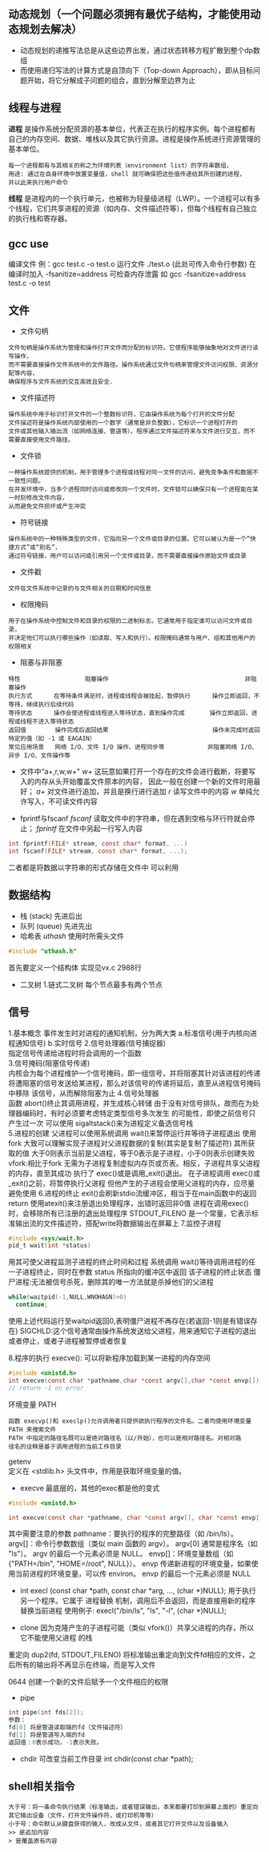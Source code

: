 ## 动态规划（一个问题必须拥有最优子结构，才能使用动态规划去解决）
- 动态规划的递推写法总是从这些边界出发，通过状态转移方程扩散到整个dp数组
- 而使用递归写法的计算方式是自顶向下（Top-down Approach），即从目标问题开始，将它分解成子问题的组合，直到分解至边界为止

## 线程与进程

**进程** 是操作系统分配资源的基本单位，代表正在执行的程序实例。每个进程都有自己的内存空间、数据、堆栈以及其它执行资源。进程是操作系统进行资源管理的基本单位。
```
每一个进程都有与其相关的称之为环境列表（environment list）的字符串数组，  
用途: 通过在自身环境中放置变量值，shell 就可确保把这些值传递给其所创建的进程，  
并以此来执行用户命令
```
**线程** 是进程内的一个执行单元，也被称为轻量级进程（LWP）。一个进程可以有多个线程，它们共享进程的资源（如内存、文件描述符等），但每个线程有自己独立的执行栈和寄存器。

## gcc use
编译文件 例：gcc test.c -o test.o
运行文件 ./test.o (此处可传入命令行参数)
在编译时加入 -fsanitize=address 可检查内存泄露 如 gcc -fsanitize=address test.c -o test

## 文件
- 文件句柄
```
文件句柄是操作系统为管理和操作打开文件而分配的标识符。它使程序能够抽象地对文件进行读写操作，  
而不需要直接操作文件系统中的文件路径。操作系统通过文件句柄来管理文件访问权限、资源分配等内容，  
确保程序与文件系统的交互高效且安全.
```

- 文件描述符
```
操作系统中用于标识打开文件的一个整数标识符，它由操作系统为每个打开的文件分配  
文件描述符是操作系统内部使用的一个数字（通常是非负整数），它标识一个进程打开的  
文件或其他输入输出流（如网络连接、管道等）。程序通过文件描述符来与文件进行交互，而不需要直接使用文件路径。
```

- 文件锁
```
一种操作系统提供的机制，用于管理多个进程或线程对同一文件的访问，避免竞争条件和数据不一致性问题。  
在并发环境中，当多个进程同时访问或修改同一个文件时，文件锁可以确保只有一个进程能在某一时刻修改文件内容，
从而避免文件损坏或产生冲突

```
- 符号链接
```
操作系统中的一种特殊类型的文件，它指向另一个文件或目录的位置。它可以被认为是一个“快捷方式”或“别名”，
通过符号链接，用户可以访问或引用另一个文件或目录，而不需要直接操作原始文件或目录

```
- 文件戳
```
文件在文件系统中记录的与文件相关的日期和时间信息

```
- 权限掩码
```
用于在操作系统中控制文件和目录的权限的二进制标志。它通常用于指定谁可以访问文件或目录，  
并决定他们可以执行哪些操作（如读取、写入和执行）。权限掩码通常与用户、组和其他用户的权限相关

```
- 阻塞与非阻塞
```
特性                  阻塞操作                                      非阻塞操作
执行方式      在等待条件满足时，进程或线程会被挂起，暂停执行      操作立即返回，不等待，继续执行后续代码
等待状态      操作会使进程或线程进入等待状态，直到操作完成       操作立即返回，进程或线程不进入等待状态
返回值        操作完成后返回结果                             操作未完成时返回特定的值（如 -1 或 EAGAIN）
常见应用场景   网络 I/O、文件 I/O 操作、进程同步等            非阻塞网络 I/O、异步 I/O、文件操作等

```
- 文件中“a+,r,w,w+"
*w+* 这玩意如果打开一个存在的文件会进行截断，将要写入的内存从头开始覆盖文件原本的内容，
因此一般在创建一个新的文件时用最好；
*a+* 对文件进行追加，并且是换行进行追加
*r* 读写文件中的内容
*w* 单纯允许写入，不可读文件内容

- fprintf与fscanf
*fscanf* 读取文件中的字符串，但在遇到空格与环行符就会停止；
*fprintf* 在文件中另起一行写入内容
```c
int fprintf(FILE* stream, const char* format, ...)
int fscanf(FILE* stream, const char* format, ...);
```
二者都是将数据以字符串的形式存储在文件中
可以利用

## 数据结构
- 栈 (stack)
先进后出
- 队列 (queue)
先进先出
- 哈希表
*uthash* 使用时所需头文件
```c
#include "uthash.h"
```
首先要定义一个结构体
实现见vx.c 2988行

- 二叉树
1.链式二叉树
每个节点最多有两个节点

## 信号  
1.基本概念
事件发生时对进程的通知机制，分为两大类
a.标准信号(用于内核向进程通知信号)
b.实时信号
2.信号处理器(信号捕捉器)  
指定信号传递给进程时将会调用的一个函数  
3.信号掩码(阻塞信号传递)  
内核会为每个进程维护一个信号掩码，即一组信号，并将阻塞其针对该进程的传递
将遭阻塞的信号发送给某进程，那么对该信号的传递将延后，直至从进程信号掩码中移除
该信号，从而解除阻塞为止
4.信号处理器  
函数 abort()终止其调用进程，并生成核心转储
由于没有对信号排队，故而在为处理器编码时，有时必须要考虑特定类型信号多次发生
的可能性，即使之前信号只产生过一次
可以使用 sigaltstack()来为进程定义备选信号栈  
5.进程的创建
父进程可以使用系统调用 wait()来暂停运行并等待子进程退出
使用fork 大致可以理解实现子进程对父进程数据的复制(其实是复制了描述符)
其所获取的值 大于0则表示当前是父进程，等于0表示是子进程，小于0则表示创建失败
vfork:相比于fork 无需为子进程复制虚拟内存页或页表。相反，子进程共享父进程的内存，直至其成功
执行了 exec()或是调用_exit()退出。
在子进程调用 exec()或_exit()之前，将暂停执行父进程
但他产生的子进程会使用父进程的内存，应尽量避免使用
6.进程的终止
exit()会刷新stdio流缓冲区，相当于在main函数中的返回return
使用atexit()来注册退出处理程序，出错时返回非0值
进程在调用exec()时，会移除所有已注册的退出处理程序
STDOUT_FILENO 是一个常量，它表示标准输出流的文件描述符，搭配write将数据输出在屏幕上
7.监控子进程
```c
#include <sys/wait.h>
pid_t wait(int *status)
```
用其可使父进程监测子进程的终止时间和过程
系统调用 wait()等待调用进程的任一子进程终止，同时在参数 status 所指向的缓冲区中返回
该子进程的终止状态
僵尸进程:无法被信号杀死，删除其的唯一方法就是杀掉他们的父进程
```c
while(waitpid(-1,NULL,WNOHAGN)>0)
  continue;
```
使用上述代码运行至waitpid返回0,表明僵尸进程不再存在(若返回-1则是有错误存在)
SIGCHLD:这个信号通常由操作系统发送给父进程，用来通知它子进程的退出或者停止，或者子进程被暂停或者恢复

8.程序的执行
execve(): 可以将新程序加载到某一进程的内存空间
```c
#include <unistd.h>
int execve(const char *pathname,char *const argv[],char *const envp[]);
// return -1 on error
```

环境变量 PATH
```
函数 execvp()和 execlp()允许调用者只提供欲执行程序的文件名。二者均使用环境变量
PATH 来搜索文件  
PATH 中指定的路径名既可以是绝对路径名（以/开始），也可以是相对路径名。对相对路
径名的诠释是基于调用进程的当前工作目录
```  
getenv  
定义在 <stdlib.h> 头文件中，作用是获取环境变量的值。
- execve
最底层的，其他的exec都是他的变式
```c
#include <unistd.h>

int execve(const char *pathname, char *const argv[], char *const envp[]);
```  
其中需要注意的参数
pathname：要执行的程序的完整路径（如 /bin/ls）。
argv[]：命令行参数数组（类似 main 函数的 argv）。
argv[0] 通常是程序名（如 "ls"）。
argv 的最后一个元素必须是 NULL。
envp[]：环境变量数组（如 {"PATH=/bin", "HOME=/root", NULL}）。
envp 传递新进程的环境变量，如果使用当前进程的环境变量，可以传 environ。
envp 的最后一个元素必须是 NULL
    
- int execl (const char *path, const char *arg, ..., (char *)NULL);
用于执行另一个程序。它属于 进程替换 机制，调用后不会返回，而是直接用新的程序替换当前进程
使用例子: execl("/bin/ls", "ls", "-l", (char *)NULL); 

- clone
因为克隆产生的子进程可能（类似 vfork()）共享父进程的内存，所以它不能使用父进程
的栈

重定向
dup2(fd, STDOUT_FILENO) 将标准输出重定向到文件fd相应的文件，之后所有的输出将不再显示在终端，而是写入文件

0644
创建一个新的文件后赋予一个文件相应的权限
  
- pipe
```c
int pipe(int fds[2]);
参数：
fd[0] 将是管道读取端的fd（文件描述符）
fd[1] 将是管道写入端的fd
返回值：0表示成功，-1表示失败。
```
- chdir
可改变当前工作目录
int chdir(const char *path);
## shell相关指令  
```
大于号：将一条命令执行结果（标准输出，或者错误输出，本来都要打印到屏幕上面的）重定向其它输出设备（文件，打开文件操作符，或打印机等等）
小于号：命令默认从键盘获得的输入，改成从文件，或者其它打开文件以及设备输入
>> 是追加内容
> 是覆盖原有内容
```